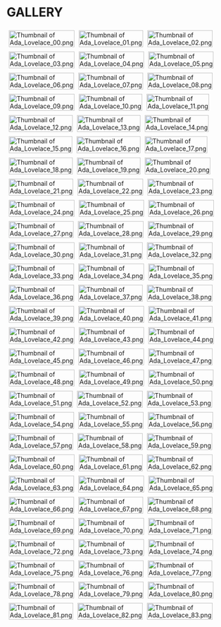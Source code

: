 # GALLERY

<!DOCTYPE html>
<html lang="en">
<head>
  <meta charset="UTF-8">
  <meta name="viewport" content="width=device-width, initial-scale=1.0">
</head>
<body>

<div style="display: flex; flex-wrap: wrap;">
  <a href="images/Ada_Lovelace_00.png" target="_blank" style="flex: 0 0 25%; padding: 5px;">
    <img src="images/Ada_Lovelace_00.png" alt="Thumbnail of Ada_Lovelace_00.png" style="width: 100%;">
  </a>

  <a href="images/Ada_Lovelace_01.png" target="_blank" style="flex: 0 0 25%; padding: 5px;">
    <img src="images/Ada_Lovelace_01.png" alt="Thumbnail of Ada_Lovelace_01.png" style="width: 100%;">
  </a>

  <a href="images/Ada_Lovelace_02.png" target="_blank" style="flex: 0 0 25%; padding: 5px;">
    <img src="images/Ada_Lovelace_02.png" alt="Thumbnail of Ada_Lovelace_02.png" style="width: 100%;">
  </a>

  <a href="images/Ada_Lovelace_03.png" target="_blank" style="flex: 0 0 25%; padding: 5px;">
    <img src="images/Ada_Lovelace_03.png" alt="Thumbnail of Ada_Lovelace_03.png" style="width: 100%;">
  </a>

  <a href="images/Ada_Lovelace_04.png" target="_blank" style="flex: 0 0 25%; padding: 5px;">
    <img src="images/Ada_Lovelace_04.png" alt="Thumbnail of Ada_Lovelace_04.png" style="width: 100%;">
  </a>

  <a href="images/Ada_Lovelace_05.png" target="_blank" style="flex: 0 0 25%; padding: 5px;">
    <img src="images/Ada_Lovelace_05.png" alt="Thumbnail of Ada_Lovelace_05.png" style="width: 100%;">
  </a>

  <a href="images/Ada_Lovelace_06.png" target="_blank" style="flex: 0 0 25%; padding: 5px;">
    <img src="images/Ada_Lovelace_06.png" alt="Thumbnail of Ada_Lovelace_06.png" style="width: 100%;">
  </a>

  <a href="images/Ada_Lovelace_07.png" target="_blank" style="flex: 0 0 25%; padding: 5px;">
    <img src="images/Ada_Lovelace_07.png" alt="Thumbnail of Ada_Lovelace_07.png" style="width: 100%;">
  </a>

  <a href="images/Ada_Lovelace_08.png" target="_blank" style="flex: 0 0 25%; padding: 5px;">
    <img src="images/Ada_Lovelace_08.png" alt="Thumbnail of Ada_Lovelace_08.png" style="width: 100%;">
  </a>

  <a href="images/Ada_Lovelace_09.png" target="_blank" style="flex: 0 0 25%; padding: 5px;">
    <img src="images/Ada_Lovelace_09.png" alt="Thumbnail of Ada_Lovelace_09.png" style="width: 100%;">
  </a>

  <a href="images/Ada_Lovelace_10.png" target="_blank" style="flex: 0 0 25%; padding: 5px;">
    <img src="images/Ada_Lovelace_10.png" alt="Thumbnail of Ada_Lovelace_10.png" style="width: 100%;">
  </a>

  <a href="images/Ada_Lovelace_11.png" target="_blank" style="flex: 0 0 25%; padding: 5px;">
    <img src="images/Ada_Lovelace_11.png" alt="Thumbnail of Ada_Lovelace_11.png" style="width: 100%;">
  </a>

  <a href="images/Ada_Lovelace_12.png" target="_blank" style="flex: 0 0 25%; padding: 5px;">
    <img src="images/Ada_Lovelace_12.png" alt="Thumbnail of Ada_Lovelace_12.png" style="width: 100%;">
  </a>

  <a href="images/Ada_Lovelace_13.png" target="_blank" style="flex: 0 0 25%; padding: 5px;">
    <img src="images/Ada_Lovelace_13.png" alt="Thumbnail of Ada_Lovelace_13.png" style="width: 100%;">
  </a>

  <a href="images/Ada_Lovelace_14.png" target="_blank" style="flex: 0 0 25%; padding: 5px;">
    <img src="images/Ada_Lovelace_14.png" alt="Thumbnail of Ada_Lovelace_14.png" style="width: 100%;">
  </a>

  <a href="images/Ada_Lovelace_15.png" target="_blank" style="flex: 0 0 25%; padding: 5px;">
    <img src="images/Ada_Lovelace_15.png" alt="Thumbnail of Ada_Lovelace_15.png" style="width: 100%;">
  </a>

  <a href="images/Ada_Lovelace_16.png" target="_blank" style="flex: 0 0 25%; padding: 5px;">
    <img src="images/Ada_Lovelace_16.png" alt="Thumbnail of Ada_Lovelace_16.png" style="width: 100%;">
  </a>

  <a href="images/Ada_Lovelace_17.png" target="_blank" style="flex: 0 0 25%; padding: 5px;">
    <img src="images/Ada_Lovelace_17.png" alt="Thumbnail of Ada_Lovelace_17.png" style="width: 100%;">
  </a>

  <a href="images/Ada_Lovelace_18.png" target="_blank" style="flex: 0 0 25%; padding: 5px;">
    <img src="images/Ada_Lovelace_18.png" alt="Thumbnail of Ada_Lovelace_18.png" style="width: 100%;">
  </a>

  <a href="images/Ada_Lovelace_19.png" target="_blank" style="flex: 0 0 25%; padding: 5px;">
    <img src="images/Ada_Lovelace_19.png" alt="Thumbnail of Ada_Lovelace_19.png" style="width: 100%;">
  </a>

  <a href="images/Ada_Lovelace_20.png" target="_blank" style="flex: 0 0 25%; padding: 5px;">
    <img src="images/Ada_Lovelace_20.png" alt="Thumbnail of Ada_Lovelace_20.png" style="width: 100%;">
  </a>

  <a href="images/Ada_Lovelace_21.png" target="_blank" style="flex: 0 0 25%; padding: 5px;">
    <img src="images/Ada_Lovelace_21.png" alt="Thumbnail of Ada_Lovelace_21.png" style="width: 100%;">
  </a>

  <a href="images/Ada_Lovelace_22.png" target="_blank" style="flex: 0 0 25%; padding: 5px;">
    <img src="images/Ada_Lovelace_22.png" alt="Thumbnail of Ada_Lovelace_22.png" style="width: 100%;">
  </a>

  <a href="images/Ada_Lovelace_23.png" target="_blank" style="flex: 0 0 25%; padding: 5px;">
    <img src="images/Ada_Lovelace_23.png" alt="Thumbnail of Ada_Lovelace_23.png" style="width: 100%;">
  </a>

  <a href="images/Ada_Lovelace_24.png" target="_blank" style="flex: 0 0 25%; padding: 5px;">
    <img src="images/Ada_Lovelace_24.png" alt="Thumbnail of Ada_Lovelace_24.png" style="width: 100%;">
  </a>

  <a href="images/Ada_Lovelace_25.png" target="_blank" style="flex: 0 0 25%; padding: 5px;">
    <img src="images/Ada_Lovelace_25.png" alt="Thumbnail of Ada_Lovelace_25.png" style="width: 100%;">
  </a>

  <a href="images/Ada_Lovelace_26.png" target="_blank" style="flex: 0 0 25%; padding: 5px;">
    <img src="images/Ada_Lovelace_26.png" alt="Thumbnail of Ada_Lovelace_26.png" style="width: 100%;">
  </a>

  <a href="images/Ada_Lovelace_27.png" target="_blank" style="flex: 0 0 25%; padding: 5px;">
    <img src="images/Ada_Lovelace_27.png" alt="Thumbnail of Ada_Lovelace_27.png" style="width: 100%;">
  </a>

  <a href="images/Ada_Lovelace_28.png" target="_blank" style="flex: 0 0 25%; padding: 5px;">
    <img src="images/Ada_Lovelace_28.png" alt="Thumbnail of Ada_Lovelace_28.png" style="width: 100%;">
  </a>

  <a href="images/Ada_Lovelace_29.png" target="_blank" style="flex: 0 0 25%; padding: 5px;">
    <img src="images/Ada_Lovelace_29.png" alt="Thumbnail of Ada_Lovelace_29.png" style="width: 100%;">
  </a>

  <a href="images/Ada_Lovelace_30.png" target="_blank" style="flex: 0 0 25%; padding: 5px;">
    <img src="images/Ada_Lovelace_30.png" alt="Thumbnail of Ada_Lovelace_30.png" style="width: 100%;">
  </a>

  <a href="images/Ada_Lovelace_31.png" target="_blank" style="flex: 0 0 25%; padding: 5px;">
    <img src="images/Ada_Lovelace_31.png" alt="Thumbnail of Ada_Lovelace_31.png" style="width: 100%;">
  </a>

  <a href="images/Ada_Lovelace_32.png" target="_blank" style="flex: 0 0 25%; padding: 5px;">
    <img src="images/Ada_Lovelace_32.png" alt="Thumbnail of Ada_Lovelace_32.png" style="width: 100%;">
  </a>

  <a href="images/Ada_Lovelace_33.png" target="_blank" style="flex: 0 0 25%; padding: 5px;">
    <img src="images/Ada_Lovelace_33.png" alt="Thumbnail of Ada_Lovelace_33.png" style="width: 100%;">
  </a>

  <a href="images/Ada_Lovelace_34.png" target="_blank" style="flex: 0 0 25%; padding: 5px;">
    <img src="images/Ada_Lovelace_34.png" alt="Thumbnail of Ada_Lovelace_34.png" style="width: 100%;">
  </a>

  <a href="images/Ada_Lovelace_35.png" target="_blank" style="flex: 0 0 25%; padding: 5px;">
    <img src="images/Ada_Lovelace_35.png" alt="Thumbnail of Ada_Lovelace_35.png" style="width: 100%;">
  </a>

  <a href="images/Ada_Lovelace_36.png" target="_blank" style="flex: 0 0 25%; padding: 5px;">
    <img src="images/Ada_Lovelace_36.png" alt="Thumbnail of Ada_Lovelace_36.png" style="width: 100%;">
  </a>

  <a href="images/Ada_Lovelace_37.png" target="_blank" style="flex: 0 0 25%; padding: 5px;">
    <img src="images/Ada_Lovelace_37.png" alt="Thumbnail of Ada_Lovelace_37.png" style="width: 100%;">
  </a>

  <a href="images/Ada_Lovelace_38.png" target="_blank" style="flex: 0 0 25%; padding: 5px;">
    <img src="images/Ada_Lovelace_38.png" alt="Thumbnail of Ada_Lovelace_38.png" style="width: 100%;">
  </a>

  <a href="images/Ada_Lovelace_39.png" target="_blank" style="flex: 0 0 25%; padding: 5px;">
    <img src="images/Ada_Lovelace_39.png" alt="Thumbnail of Ada_Lovelace_39.png" style="width: 100%;">
  </a>

  <a href="images/Ada_Lovelace_40.png" target="_blank" style="flex: 0 0 25%; padding: 5px;">
    <img src="images/Ada_Lovelace_40.png" alt="Thumbnail of Ada_Lovelace_40.png" style="width: 100%;">
  </a>

  <a href="images/Ada_Lovelace_41.png" target="_blank" style="flex: 0 0 25%; padding: 5px;">
    <img src="images/Ada_Lovelace_41.png" alt="Thumbnail of Ada_Lovelace_41.png" style="width: 100%;">
  </a>

  <a href="images/Ada_Lovelace_42.png" target="_blank" style="flex: 0 0 25%; padding: 5px;">
    <img src="images/Ada_Lovelace_42.png" alt="Thumbnail of Ada_Lovelace_42.png" style="width: 100%;">
  </a>

  <a href="images/Ada_Lovelace_43.png" target="_blank" style="flex: 0 0 25%; padding: 5px;">
    <img src="images/Ada_Lovelace_43.png" alt="Thumbnail of Ada_Lovelace_43.png" style="width: 100%;">
  </a>

  <a href="images/Ada_Lovelace_44.png" target="_blank" style="flex: 0 0 25%; padding: 5px;">
    <img src="images/Ada_Lovelace_44.png" alt="Thumbnail of Ada_Lovelace_44.png" style="width: 100%;">
  </a>

  <a href="images/Ada_Lovelace_45.png" target="_blank" style="flex: 0 0 25%; padding: 5px;">
    <img src="images/Ada_Lovelace_45.png" alt="Thumbnail of Ada_Lovelace_45.png" style="width: 100%;">
  </a>

  <a href="images/Ada_Lovelace_46.png" target="_blank" style="flex: 0 0 25%; padding: 5px;">
    <img src="images/Ada_Lovelace_46.png" alt="Thumbnail of Ada_Lovelace_46.png" style="width: 100%;">
  </a>

  <a href="images/Ada_Lovelace_47.png" target="_blank" style="flex: 0 0 25%; padding: 5px;">
    <img src="images/Ada_Lovelace_47.png" alt="Thumbnail of Ada_Lovelace_47.png" style="width: 100%;">
  </a>

  <a href="images/Ada_Lovelace_48.png" target="_blank" style="flex: 0 0 25%; padding: 5px;">
    <img src="images/Ada_Lovelace_48.png" alt="Thumbnail of Ada_Lovelace_48.png" style="width: 100%;">
  </a>

  <a href="images/Ada_Lovelace_49.png" target="_blank" style="flex: 0 0 25%; padding: 5px;">
    <img src="images/Ada_Lovelace_49.png" alt="Thumbnail of Ada_Lovelace_49.png" style="width: 100%;">
  </a>

  <a href="images/Ada_Lovelace_50.png" target="_blank" style="flex: 0 0 25%; padding: 5px;">
    <img src="images/Ada_Lovelace_50.png" alt="Thumbnail of Ada_Lovelace_50.png" style="width: 100%;">
  </a>

  <a href="images/Ada_Lovelace_51.png" target="_blank" style="flex: 0 0 25%; padding: 5px;">
    <img src="images/Ada_Lovelace_51.png" alt="Thumbnail of Ada_Lovelace_51.png" style="width: 100%;">
  </a>

  <a href="images/Ada_Lovelace_52.png" target="_blank" style="flex: 0 0 25%; padding: 5px;">
    <img src="images/Ada_Lovelace_52.png" alt="Thumbnail of Ada_Lovelace_52.png" style="width: 100%;">
  </a>

  <a href="images/Ada_Lovelace_53.png" target="_blank" style="flex: 0 0 25%; padding: 5px;">
    <img src="images/Ada_Lovelace_53.png" alt="Thumbnail of Ada_Lovelace_53.png" style="width: 100%;">
  </a>

  <a href="images/Ada_Lovelace_54.png" target="_blank" style="flex: 0 0 25%; padding: 5px;">
    <img src="images/Ada_Lovelace_54.png" alt="Thumbnail of Ada_Lovelace_54.png" style="width: 100%;">
  </a>

  <a href="images/Ada_Lovelace_55.png" target="_blank" style="flex: 0 0 25%; padding: 5px;">
    <img src="images/Ada_Lovelace_55.png" alt="Thumbnail of Ada_Lovelace_55.png" style="width: 100%;">
  </a>

  <a href="images/Ada_Lovelace_56.png" target="_blank" style="flex: 0 0 25%; padding: 5px;">
    <img src="images/Ada_Lovelace_56.png" alt="Thumbnail of Ada_Lovelace_56.png" style="width: 100%;">
  </a>

  <a href="images/Ada_Lovelace_57.png" target="_blank" style="flex: 0 0 25%; padding: 5px;">
    <img src="images/Ada_Lovelace_57.png" alt="Thumbnail of Ada_Lovelace_57.png" style="width: 100%;">
  </a>

  <a href="images/Ada_Lovelace_58.png" target="_blank" style="flex: 0 0 25%; padding: 5px;">
    <img src="images/Ada_Lovelace_58.png" alt="Thumbnail of Ada_Lovelace_58.png" style="width: 100%;">
  </a>

  <a href="images/Ada_Lovelace_59.png" target="_blank" style="flex: 0 0 25%; padding: 5px;">
    <img src="images/Ada_Lovelace_59.png" alt="Thumbnail of Ada_Lovelace_59.png" style="width: 100%;">
  </a>

  <a href="images/Ada_Lovelace_60.png" target="_blank" style="flex: 0 0 25%; padding: 5px;">
    <img src="images/Ada_Lovelace_60.png" alt="Thumbnail of Ada_Lovelace_60.png" style="width: 100%;">
  </a>

  <a href="images/Ada_Lovelace_61.png" target="_blank" style="flex: 0 0 25%; padding: 5px;">
    <img src="images/Ada_Lovelace_61.png" alt="Thumbnail of Ada_Lovelace_61.png" style="width: 100%;">
  </a>

  <a href="images/Ada_Lovelace_62.png" target="_blank" style="flex: 0 0 25%; padding: 5px;">
    <img src="images/Ada_Lovelace_62.png" alt="Thumbnail of Ada_Lovelace_62.png" style="width: 100%;">
  </a>

  <a href="images/Ada_Lovelace_63.png" target="_blank" style="flex: 0 0 25%; padding: 5px;">
    <img src="images/Ada_Lovelace_63.png" alt="Thumbnail of Ada_Lovelace_63.png" style="width: 100%;">
  </a>

  <a href="images/Ada_Lovelace_64.png" target="_blank" style="flex: 0 0 25%; padding: 5px;">
    <img src="images/Ada_Lovelace_64.png" alt="Thumbnail of Ada_Lovelace_64.png" style="width: 100%;">
  </a>

  <a href="images/Ada_Lovelace_65.png" target="_blank" style="flex: 0 0 25%; padding: 5px;">
    <img src="images/Ada_Lovelace_65.png" alt="Thumbnail of Ada_Lovelace_65.png" style="width: 100%;">
  </a>

  <a href="images/Ada_Lovelace_66.png" target="_blank" style="flex: 0 0 25%; padding: 5px;">
    <img src="images/Ada_Lovelace_66.png" alt="Thumbnail of Ada_Lovelace_66.png" style="width: 100%;">
  </a>

  <a href="images/Ada_Lovelace_67.png" target="_blank" style="flex: 0 0 25%; padding: 5px;">
    <img src="images/Ada_Lovelace_67.png" alt="Thumbnail of Ada_Lovelace_67.png" style="width: 100%;">
  </a>

  <a href="images/Ada_Lovelace_68.png" target="_blank" style="flex: 0 0 25%; padding: 5px;">
    <img src="images/Ada_Lovelace_68.png" alt="Thumbnail of Ada_Lovelace_68.png" style="width: 100%;">
  </a>

  <a href="images/Ada_Lovelace_69.png" target="_blank" style="flex: 0 0 25%; padding: 5px;">
    <img src="images/Ada_Lovelace_69.png" alt="Thumbnail of Ada_Lovelace_69.png" style="width: 100%;">
  </a>

  <a href="images/Ada_Lovelace_70.png" target="_blank" style="flex: 0 0 25%; padding: 5px;">
    <img src="images/Ada_Lovelace_70.png" alt="Thumbnail of Ada_Lovelace_70.png" style="width: 100%;">
  </a>

  <a href="images/Ada_Lovelace_71.png" target="_blank" style="flex: 0 0 25%; padding: 5px;">
    <img src="images/Ada_Lovelace_71.png" alt="Thumbnail of Ada_Lovelace_71.png" style="width: 100%;">
  </a>

  <a href="images/Ada_Lovelace_72.png" target="_blank" style="flex: 0 0 25%; padding: 5px;">
    <img src="images/Ada_Lovelace_72.png" alt="Thumbnail of Ada_Lovelace_72.png" style="width: 100%;">
  </a>

  <a href="images/Ada_Lovelace_73.png" target="_blank" style="flex: 0 0 25%; padding: 5px;">
    <img src="images/Ada_Lovelace_73.png" alt="Thumbnail of Ada_Lovelace_73.png" style="width: 100%;">
  </a>

  <a href="images/Ada_Lovelace_74.png" target="_blank" style="flex: 0 0 25%; padding: 5px;">
    <img src="images/Ada_Lovelace_74.png" alt="Thumbnail of Ada_Lovelace_74.png" style="width: 100%;">
  </a>

  <a href="images/Ada_Lovelace_75.png" target="_blank" style="flex: 0 0 25%; padding: 5px;">
    <img src="images/Ada_Lovelace_75.png" alt="Thumbnail of Ada_Lovelace_75.png" style="width: 100%;">
  </a>

  <a href="images/Ada_Lovelace_76.png" target="_blank" style="flex: 0 0 25%; padding: 5px;">
    <img src="images/Ada_Lovelace_76.png" alt="Thumbnail of Ada_Lovelace_76.png" style="width: 100%;">
  </a>

  <a href="images/Ada_Lovelace_77.png" target="_blank" style="flex: 0 0 25%; padding: 5px;">
    <img src="images/Ada_Lovelace_77.png" alt="Thumbnail of Ada_Lovelace_77.png" style="width: 100%;">
  </a>

  <a href="images/Ada_Lovelace_78.png" target="_blank" style="flex: 0 0 25%; padding: 5px;">
    <img src="images/Ada_Lovelace_78.png" alt="Thumbnail of Ada_Lovelace_78.png" style="width: 100%;">
  </a>

  <a href="images/Ada_Lovelace_79.png" target="_blank" style="flex: 0 0 25%; padding: 5px;">
    <img src="images/Ada_Lovelace_79.png" alt="Thumbnail of Ada_Lovelace_79.png" style="width: 100%;">
  </a>

  <a href="images/Ada_Lovelace_80.png" target="_blank" style="flex: 0 0 25%; padding: 5px;">
    <img src="images/Ada_Lovelace_80.png" alt="Thumbnail of Ada_Lovelace_80.png" style="width: 100%;">
  </a>

  <a href="images/Ada_Lovelace_81.png" target="_blank" style="flex: 0 0 25%; padding: 5px;">
    <img src="images/Ada_Lovelace_81.png" alt="Thumbnail of Ada_Lovelace_81.png" style="width: 100%;">
  </a>

  <a href="images/Ada_Lovelace_82.png" target="_blank" style="flex: 0 0 25%; padding: 5px;">
    <img src="images/Ada_Lovelace_82.png" alt="Thumbnail of Ada_Lovelace_82.png" style="width: 100%;">
  </a>

  <a href="images/Ada_Lovelace_83.png" target="_blank" style="flex: 0 0 25%; padding: 5px;">
    <img src="images/Ada_Lovelace_83.png" alt="Thumbnail of Ada_Lovelace_83.png" style="width: 100%;">
  </a>

</div>

</body>
</html>
